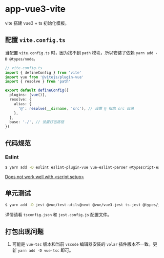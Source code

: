 # app-vue3-vite

vite 搭建 vue3 + ts 初始化模板。

## 配置 `vite.config.ts`

当配置 `vite.config.ts` 时，因为找不到 `path` 模块，所以安装了依赖 `yarn add -D @types/node`。

```ts
// vite.config.ts
import { defineConfig } from 'vite'
import vue from '@vitejs/plugin-vue'
import { resolve } from 'path'

export default defineConfig({
  plugins: [vue()],
  resolve: {
    alias: {
      '@': resolve(__dirname, 'src'), // 设置 @ 指向 src 目录
    },
  },
  base: './', // 设置打包路径
})
```

## 代码规范

### Eslint

```sh
$ yarn add -D eslint eslint-plugin-vue vue-eslint-parser @typescript-eslint/parser @typescript-eslint/eslint-plugin eslint-config-airbnb-base eslint-plugin-import eslint-import-resolver-alias
```

[Does not work well with \<script setup\>](https://eslint.vuejs.org/user-guide/#does-not-work-well-with-script-setup)

## 单元测试

```sh
$ yarn add -D jest @vue/test-utils@next @vue/vue3-jest ts-jest @types/jest eslint-plugin-jest
```

详情请看 `tsconfig.json` 和 `jest.config.js` 配置文件。

## 打包出现问题

1. 可能是 `vue-tsc` 版本和当前 `vscode` 编辑器安装的 `volar` 插件版本不一致。更新 `yarn add -D vue-tsc` 即可。

